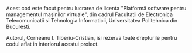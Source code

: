 Acest cod este facut pentru lucrarea de licenta "Platformă software pentru managementul mașinilor virtuale",
 din cadrul Facultatii de Electronica Telecomunicatii si Tehnologia Informaticii, Universitatea Politehnica din
 Bucuresti. 
 
 Autorul, Corneanu I. Tiberiu-Cristian, isi rezerva toate drepturile pentru codul aflat in interiorul acestui proiect.
